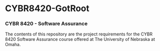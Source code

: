 # CYBR8420-GotRoot

### CYBR 8420 - Software Assurance  
The contents of this repository are the project requirements for the CYBR 8420 Software Assurance course offered at The University of Nebraska at Omaha.
